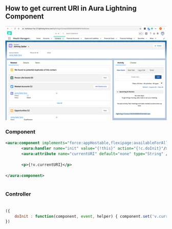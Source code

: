 ## How to get current URI in Aura Lightning Component

![uri info](img/uri-info-1.png)


### Component

``` xml
<aura:component implements="force:appHostable,flexipage:availableForAllPageTypes,flexipage:availableForRecordHome,force:hasRecordId,forceCommunity:availableForAllPageTypes,force:lightningQuickAction" access="global" >
	   <aura:handler name="init" value="{!this}" action="{!c.doInit}"/>
       <aura:attribute name="currentURI" default="none" type="String" />
    
       <p>{!v.currentURI}</p>
 
</aura:component>



```

### Controller

```js

({
	doInit : function(component, event, helper) { component.set('v.currentURI', window.location.pathname); }
})


```
